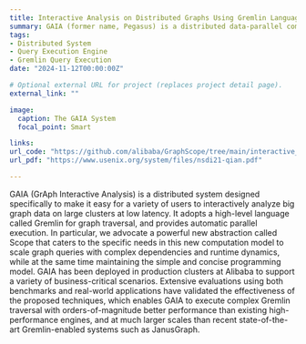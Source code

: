 ```yaml
---
title: Interactive Analysis on Distributed Graphs Using Gremlin Language
summary: GAIA (former name, Pegasus) is a distributed data-parallel compute engine based on the cyclic dataflow computation model. GAIA serves as the computation engine, lying at the core of the GraphScope system. Users can construct the computation via a directed acyclic graph (DAG), and easily run the job on their laptop or even a distributed environment across a cluster of computers.
tags:
- Distributed System
- Query Execution Engine
- Gremlin Query Execution
date: "2024-11-12T00:00:00Z"

# Optional external URL for project (replaces project detail page).
external_link: ""

image:
  caption: The GAIA System
  focal_point: Smart

links: 
url_code: "https://github.com/alibaba/GraphScope/tree/main/interactive_engine/executor/engine/pegasus"
url_pdf: "https://www.usenix.org/system/files/nsdi21-qian.pdf"

---
```


GAIA (GrAph Interactive Analysis) is a distributed system designed specifically to make it easy for a variety of users to interactively analyze big graph data on large clusters at low latency. It adopts a high-level language called Gremlin for graph traversal, and provides automatic parallel execution. In particular, we advocate a powerful new abstraction called Scope that caters to the specific needs in this new computation model to scale graph queries with complex dependencies and runtime dynamics, while at the same time maintaining the simple and concise programming model. GAIA has been deployed in production clusters at Alibaba to support a variety of business-critical scenarios. Extensive evaluations using both benchmarks and real-world applications have validated the effectiveness of the proposed techniques, which enables GAIA to execute complex Gremlin traversal with orders-of-magnitude better performance than existing high-performance engines, and at much larger scales than recent state-of-the-art Gremlin-enabled systems such as JanusGraph.
